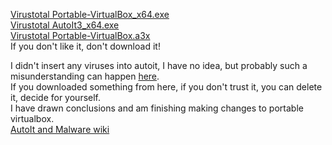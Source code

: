 [Virustotal Portable-VirtualBox_x64.exe](https://www.virustotal.com/gui/file/776714c7eddf7b7acdc423554e2ab9539da7d3507799a03ad0a38966e9f6141f?nocache=1)<br>
[Virustotal AutoIt3_x64.exe](https://www.virustotal.com/gui/file/92c6531a09180fae8b2aae7384b4cea9986762f0c271b35da09b4d0e733f9f45?nocache=1)<br>
[Virustotal Portable-VirtualBox.a3x](https://www.virustotal.com/gui/file/3e990bb5551a5824a415e569285303d78eb24effee82fe6f15e79abb4e82c07a?nocache=1)<br>
If you don't like it, don't download it!<br>

I didn't insert any viruses into autoit, I have no idea, but probably such a misunderstanding can happen [here](https://github.com/vboxme/Portable-VirtualBox/issues/93).<br>
If you downloaded something from here, if you don't trust it, you can delete it, decide for yourself.<br>
I have drawn conclusions and am finishing making changes to portable virtualbox.<br>
[AutoIt and Malware wiki](https://www.autoitscript.com/wiki/AutoIt_and_Malware)<br>
